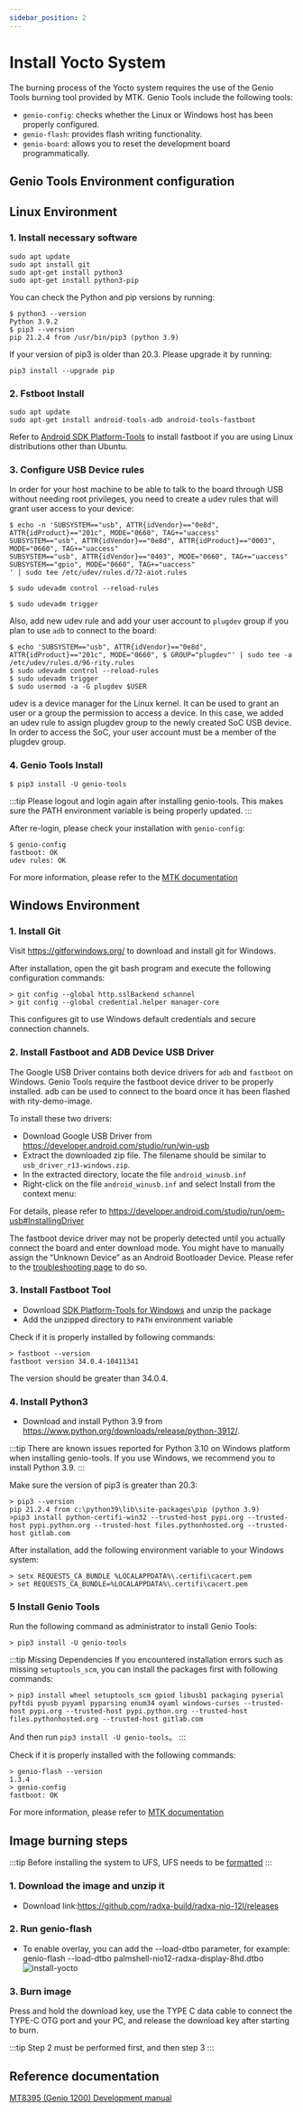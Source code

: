 ```yaml
---
sidebar_position: 2
---
```


# Install Yocto System

The burning process of the Yocto system requires the use of the Genio Tools burning tool provided by MTK. Genio Tools include the following tools:

- `genio-config`: checks whether the Linux or Windows host has been properly configured.
- `genio-flash`: provides flash writing functionality.
- `genio-board`: allows you to reset the development board programmatically.

## Genio Tools Environment configuration

## Linux Environment

### 1. Install necessary software

```
sudo apt update
sudo apt install git
sudo apt-get install python3
sudo apt-get install python3-pip
```

You can check the Python and pip versions by running:

```
$ python3 --version
Python 3.9.2
$ pip3 --version
pip 21.2.4 from /usr/bin/pip3 (python 3.9)
```

If your version of pip3 is older than 20.3. Please upgrade it by running:

```
pip3 install --upgrade pip
```

### 2. Fstboot Install

```
sudo apt update
sudo apt-get install android-tools-adb android-tools-fastboot
```

Refer to [Android SDK Platform-Tools](https://developer.android.com/studio/releases/platform-tools) to install fastboot if you are using Linux distributions other than Ubuntu.

### 3. Configure USB Device rules

In order for your host machine to be able to talk to the board through USB without needing root privileges, you need to create a udev rules that will grant user access to your device:

```
$ echo -n 'SUBSYSTEM=="usb", ATTR{idVendor}=="0e8d", ATTR{idProduct}=="201c", MODE="0660", TAG+="uaccess"
SUBSYSTEM=="usb", ATTR{idVendor}=="0e8d", ATTR{idProduct}=="0003", MODE="0660", TAG+="uaccess"
SUBSYSTEM=="usb", ATTR{idVendor}=="0403", MODE="0660", TAG+="uaccess"
SUBSYSTEM=="gpio", MODE="0660", TAG+="uaccess"
' | sudo tee /etc/udev/rules.d/72-aiot.rules

$ sudo udevadm control --reload-rules

$ sudo udevadm trigger
```

Also, add new udev rule and add your user account to `plugdev` group if you plan to use `adb` to connect to the board:

```
$ echo 'SUBSYSTEM=="usb", ATTR{idVendor}=="0e8d", ATTR{idProduct}=="201c", MODE="0660", $ GROUP="plugdev"' | sudo tee -a /etc/udev/rules.d/96-rity.rules
$ sudo udevadm control --reload-rules
$ sudo udevadm trigger
$ sudo usermod -a -G plugdev $USER
```

udev is a device manager for the Linux kernel. It can be used to grant an user or a group the permission to access a device. In this case, we added an udev rule to assign plugdev group to the newly created SoC USB device. In order to access the SoC, your user account must be a member of the plugdev group.

### 4. Genio Tools Install

```
$ pip3 install -U genio-tools
```

:::tip
Please logout and login again after installing genio-tools. This makes sure the PATH environment variable is being properly updated.
:::

After re-login, please check your installation with `genio-config`:

```
$ genio-config
fastboot: OK
udev rules: OK
```

For more information, please refer to the [MTK documentation](https://mediatek.gitlab.io/aiot/doc/aiot-dev-guide/master/sw/yocto/get-started/env-setup/flash-env-linux.html)

## Windows Environment

### 1. Install Git

Visit https://gitforwindows.org/ to download and install git for Windows.

After installation, open the git bash program and execute the following configuration commands:

```
> git config --global http.sslBackend schannel
> git config --global credential.helper manager-core
```

This configures git to use Windows default credentials and secure connection channels.

### 2. Install Fastboot and ADB Device USB Driver

The Google USB Driver contains both device drivers for `adb` and `fastboot` on Windows. Genio Tools require the fastboot device driver to be properly installed. adb can be used to connect to the board once it has been flashed with rity-demo-image.

To install these two drivers:

- Download Google USB Driver from https://developer.android.com/studio/run/win-usb
- Extract the downloaded zip file. The filename should be similar to `usb_driver_r13-windows.zip`.
- In the extracted directory, locate the file `android_winusb.inf`
- Right-click on the file `android_winusb.inf` and select Install from the context menu:

For details, please refer to https://developer.android.com/studio/run/oem-usb#InstallingDriver

The fastboot device driver may not be properly detected until you actually connect the board and enter download mode. You might have to manually assign the “Unknown Device” as an Android Bootloader Device. Please refer to the [troubleshooting page](https://mediatek.gitlab.io/aiot/doc/aiot-dev-guide/master/sw/yocto/get-started/flash/flash-troubleshoot-windows.html#missing-yocto-driver) to do so.

### 3. Install Fastboot Tool

- Download [SDK Platform-Tools for Windows](https://developer.android.com/studio/releases/platform-tools) and unzip the package
- Add the unzipped directory to `PATH` environment variable

Check if it is properly installed by following commands:

```
> fastboot --version
fastboot version 34.0.4-10411341
```

The version should be greater than 34.0.4.

### 4. Install Python3

- Download and install Python 3.9 from https://www.python.org/downloads/release/python-3912/.

:::tip
There are known issues reported for Python 3.10 on Windows platform when installing genio-tools. If you use Windows, we recommend you to install Python 3.9.
:::

Make sure the version of pip3 is greater than 20.3:

```
> pip3 --version
pip 21.2.4 from c:\python39\lib\site-packages\pip (python 3.9)
>pip3 install python-certifi-win32 --trusted-host pypi.org --trusted-host pypi.python.org --trusted-host files.pythonhosted.org --trusted-host gitlab.com
```

After installation, add the following environment variable to your Windows system:

```
> setx REQUESTS_CA_BUNDLE %LOCALAPPDATA%\.certifi\cacert.pem
> set REQUESTS_CA_BUNDLE=%LOCALAPPDATA%\.certifi\cacert.pem
```

### 5 Install Genio Tools

Run the following command as administrator to install Genio Tools:

```
> pip3 install -U genio-tools
```

:::tip
Missing Dependencies
If you encountered installation errors such as missing `setuptools_scm`, you can install the packages first with following commands:

```
> pip3 install wheel setuptools_scm gpiod libusb1 packaging pyserial pyftdi pyusb pyyaml pyparsing enum34 oyaml windows-curses --trusted-host pypi.org --trusted-host pypi.python.org --trusted-host files.pythonhosted.org --trusted-host gitlab.com
```

And then run `​​pip3 install -U genio-tools`。
:::

Check if it is properly installed with the following commands:

```
> genio-flash --version
1.3.4
> genio-config
fastboot: OK
```

For more information, please refer to [MTK documentation](https://mediatek.gitlab.io/aiot/doc/aiot-dev-guide/master/sw/yocto/get-started/env-setup/flash-env-windows.html#install-genio-tools)

## Image burning steps

:::tip
Before installing the system to UFS, UFS needs to be [formatted](nio/nio12l/format-ufs)
:::

### 1. Download the image and unzip it

- Download link:https://github.com/radxa-build/radxa-nio-12l/releases

### 2. Run genio-flash

- To enable overlay, you can add the --load-dtbo parameter, for example: genio-flash --load-dtbo palmshell-nio12-radxa-display-8hd.dtbo
  ![install-yocto](/img/nio/nio12l/install-yocto-system.webp)

### 3. Burn image

Press and hold the download key, use the TYPE C data cable to connect the TYPE-C OTG port and your PC, and release the download key after starting to burn.

:::tip
Step 2 must be performed first, and then step 3
:::

## Reference documentation

[MT8395 (Genio 1200) Development manual](https://mediatek.gitlab.io/aiot/doc/aiot-dev-guide/master/hw/mt8395-soc.html)
